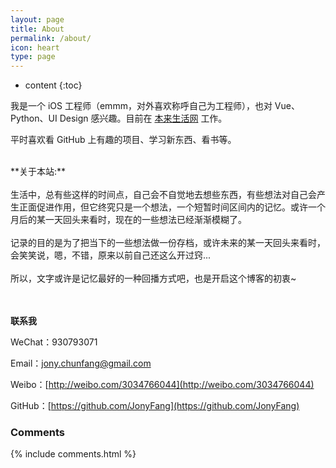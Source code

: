 ```yaml
---
layout: page
title: About
permalink: /about/
icon: heart
type: page
---
```


* content
{:toc}


我是一个 iOS 工程师（emmm，对外喜欢称呼自己为工程师），也对 Vue、Python、UI Design 感兴趣。目前在 [本来生活网](https://www.benlai.com/) 工作。

平时喜欢看 GitHub 上有趣的项目、学习新东西、看书等。

<br>
**关于本站:**
<br><br>
生活中，总有些这样的时间点，自己会不自觉地去想些东西，有些想法对自己会产生正面促进作用，但它终究只是一个想法，一个短暂时间区间内的记忆。或许一个月后的某一天回头来看时，现在的一些想法已经渐渐模糊了。
<br><br>
记录的目的是为了把当下的一些想法做一份存档，或许未来的某一天回头来看时，会笑笑说，嗯，不错，原来以前自己还这么开过窍...
<br><br>
所以，文字或许是记忆最好的一种回播方式吧，也是开启这个博客的初衷~

<br><br>
**联系我**

WeChat：930793071

Email：[jony.chunfang@gmail.com](mailto:jony.chunfang@gmail.com)

Weibo：[http://weibo.com/3034766044](http://weibo.com/3034766044)

GitHub：[https://github.com/JonyFang](https://github.com/JonyFang)

### Comments

{% include comments.html %}
